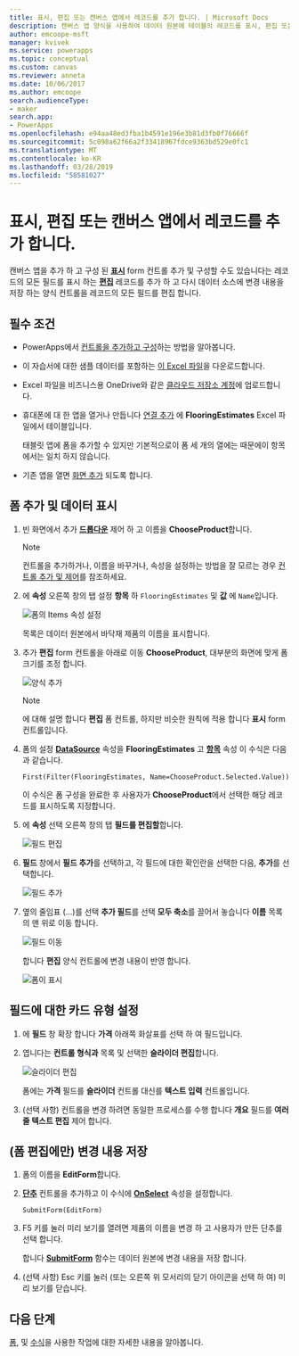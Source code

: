 ```yaml
---
title: 표시, 편집 또는 캔버스 앱에서 레코드를 추가 합니다. | Microsoft Docs
description: 캔버스 앱 양식을 사용하여 데이터 원본에 테이블의 레코드를 표시, 편집 또는 추가합니다.
author: emcoope-msft
manager: kvivek
ms.service: powerapps
ms.topic: conceptual
ms.custom: canvas
ms.reviewer: anneta
ms.date: 10/06/2017
ms.author: emcoope
search.audienceType:
- maker
search.app:
- PowerApps
ms.openlocfilehash: e94aa48ed3fba1b4591e196e3b81d3fb0f76666f
ms.sourcegitcommit: 5c098a62f66a2f33418967fdce9363bd529e0fc1
ms.translationtype: MT
ms.contentlocale: ko-KR
ms.lasthandoff: 03/28/2019
ms.locfileid: "58581027"
---
```

# <a name="show-edit-or-add-a-record-in-a-canvas-app"></a>표시, 편집 또는 캔버스 앱에서 레코드를 추가 합니다.

캔버스 앱을 추가 하 고 구성 된 **[표시](controls/control-form-detail.md)** form 컨트롤 추가 및 구성할 수도 있습니다는 레코드의 모든 필드를 표시 하는 **[편집](controls/control-form-detail.md)** 레코드를 추가 하 고 다시 데이터 소스에 변경 내용을 저장 하는 양식 컨트롤을 레코드의 모든 필드를 편집 합니다.

## <a name="prerequisites"></a>필수 조건

- PowerApps에서 [컨트롤을 추가하고 구성](add-configure-controls.md)하는 방법을 알아봅니다.
- 이 자습서에 대한 샘플 데이터를 포함하는 [이 Excel 파일](https://az787822.vo.msecnd.net/documentation/get-started-from-data/FlooringEstimates.xlsx)을 다운로드합니다.
- Excel 파일을 비즈니스용 OneDrive와 같은 [클라우드 저장소 계정](connections/cloud-storage-blob-connections.md)에 업로드합니다.
- 휴대폰에 대 한 앱을 열거나 만듭니다 [연결 추가](add-data-connection.md) 에 **FlooringEstimates** Excel 파일에서 테이블입니다.

    태블릿 앱에 폼을 추가할 수 있지만 기본적으로이 폼 세 개의 열에는 때문에이 항목에서는 일치 하지 않습니다.

- 기존 앱을 열면 [화면 추가](add-screen-context-variables.md) 되도록 합니다.

## <a name="add-a-form-and-show-data"></a>폼 추가 및 데이터 표시
1. 빈 화면에서 추가 **[드롭다운](controls/control-drop-down.md)** 제어 하 고 이름을 **ChooseProduct**합니다.

    > [!NOTE]
   > 컨트롤을 추가하거나, 이름을 바꾸거나, 속성을 설정하는 방법을 잘 모르는 경우 [컨트롤 추가 및 제어](add-configure-controls.md)를 참조하세요.

1. 에 **속성** 오른쪽 창의 탭 설정 **항목** 하 `FlooringEstimates` 및 **값** 에 `Name`입니다.

    ![폼의 Items 속성 설정](./media/add-form/items-property.png)

    목록은 데이터 원본에서 바닥재 제품의 이름을 표시합니다.

1. 추가 **편집** form 컨트롤을 아래로 이동 **ChooseProduct**, 대부분의 화면에 맞게 폼 크기를 조정 합니다.

    ![양식 추가](./media/add-form/add-a-form.png)

    > [!NOTE]
   > 에 대해 설명 합니다 **편집** 폼 컨트롤, 하지만 비슷한 원칙에 적용 합니다 **표시** form 컨트롤입니다.

1. 폼의 설정 **[DataSource](controls/control-form-detail.md)** 속성을 **FlooringEstimates** 고 **[항목](controls/control-form-detail.md)** 속성 이 수식은 다음과 같습니다.

    `First(Filter(FlooringEstimates, Name=ChooseProduct.Selected.Value))`

   이 수식은 폼 구성을 완료한 후 사용자가 **ChooseProduct**에서 선택한 해당 레코드를 표시하도록 지정합니다.

1. 에 **속성** 선택 오른쪽 창의 탭 **필드를 편집할**합니다.

    ![필드 편집](./media/add-form/edit-fields.png)

1. **필드** 창에서 **필드 추가**를 선택하고, 각 필드에 대한 확인란을 선택한 다음, **추가**를 선택합니다.

    ![필드 추가](./media/add-form/add-fields.png)

1. 옆의 줄임표 (...)를 선택 **추가 필드**를 선택 **모두 축소**를 끌어서 놓습니다 **이름** 목록의 맨 위로 이동 합니다.

    ![필드 이동](./media/add-form/move-field.png)

    합니다 **편집** 양식 컨트롤에 변경 내용이 반영 합니다.

    ![폼이 표시](./media/add-form/show-form1.png)

## <a name="set-the-card-type-for-a-field"></a>필드에 대한 카드 유형 설정
1. 에 **필드** 창 확장 합니다 **가격** 아래쪽 화살표를 선택 하 여 필드입니다.

1. 엽니다는 **컨트롤 형식과** 목록 및 선택한 **슬라이더 편집**합니다.

    ![슬라이더 편집](./media/add-form/edit-slider.png)

    폼에는 **가격** 필드를 **슬라이더** 컨트롤 대신를 **텍스트 입력** 컨트롤입니다.

1. (선택 사항) 컨트롤을 변경 하려면 동일한 프로세스를 수행 합니다 **개요** 필드를 **여러 줄 텍스트 편집** 제어 합니다.

## <a name="edit-form-only-save-changes"></a>(폼 편집에만) 변경 내용 저장

1. 폼의 이름을 **EditForm**합니다.

1. **[단추](controls/control-button.md)** 컨트롤을 추가하고 이 수식에 **[OnSelect](controls/properties-core.md)** 속성을 설정합니다.

   `SubmitForm(EditForm)`

1. F5 키를 눌러 미리 보기를 열려면 제품의 이름을 변경 하 고 사용자가 만든 단추를 선택 합니다.

    합니다 **[SubmitForm](functions/function-form.md)** 함수는 데이터 원본에 변경 내용을 저장 합니다.

1. (선택 사항) Esc 키를 눌러 (또는 오른쪽 위 모서리의 닫기 아이콘을 선택 하 여) 미리 보기를 닫습니다.

## <a name="next-steps"></a>다음 단계
[폼](working-with-forms.md), 및 [수식](working-with-formulas.md)을 사용한 작업에 대한 자세한 내용을 알아봅니다.
